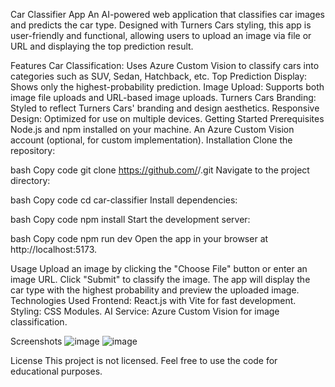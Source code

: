 Car Classifier App
An AI-powered web application that classifies car images and predicts the car type. Designed with Turners Cars styling, this app is user-friendly and functional, allowing users to upload an image via file or URL and displaying the top prediction result.

Features
Car Classification: Uses Azure Custom Vision to classify cars into categories such as SUV, Sedan, Hatchback, etc.
Top Prediction Display: Shows only the highest-probability prediction.
Image Upload: Supports both image file uploads and URL-based image uploads.
Turners Cars Branding: Styled to reflect Turners Cars' branding and design aesthetics.
Responsive Design: Optimized for use on multiple devices.
Getting Started
Prerequisites
Node.js and npm installed on your machine.
An Azure Custom Vision account (optional, for custom implementation).
Installation
Clone the repository:

bash
Copy code
git clone https://github.com/<your-username>/<your-repo-name>.git
Navigate to the project directory:

bash
Copy code
cd car-classifier
Install dependencies:

bash
Copy code
npm install
Start the development server:

bash
Copy code
npm run dev
Open the app in your browser at http://localhost:5173.

Usage
Upload an image by clicking the "Choose File" button or enter an image URL.
Click "Submit" to classify the image.
The app will display the car type with the highest probability and preview the uploaded image.
Technologies Used
Frontend: React.js with Vite for fast development.
Styling: CSS Modules.
AI Service: Azure Custom Vision for image classification.

Screenshots
![image](https://github.com/user-attachments/assets/787491dc-51ab-45fe-ba9d-438ad37a1816)
![image](https://github.com/user-attachments/assets/5cf85b6f-9291-4ca4-8602-1f9fe0add240)

License
This project is not licensed. Feel free to use the code for educational purposes.
